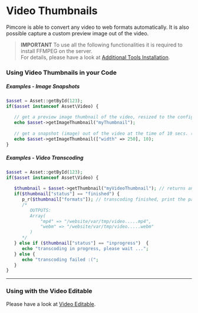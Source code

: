 # Video Thumbnails
Pimcore is able to convert any video to web formats automatically. It is also possible capture a 
custom preview image out of the video.

> **IMPORTANT** 
> To use all the following functionalities it is required to install FFMPEG on the server.  
> For details, please have a look at [Additional Tools Installation](../../23_Installation_and_Upgrade/03_System_Setup_and_Hosting/06_Additional_Tools_Installation.md).

### Using Video Thumbnails in your Code

##### Examples - Image Snapshots
```php
$asset = Asset::getById(123);
if($asset instanceof Asset\Video) {
 
   // get a preview image thumbnail of the video, resized to the configuration of "myThumbnail"
   echo $asset->getImageThumbnail("myThumbnail");
 
   // get a snapshot (image) out of the video at the time of 10 secs. (see second parameter) using a dynamic image thumbnail configuration
   echo $asset->getImageThumbnail(["width" => 250], 10);
}
```

##### Examples - Video Transcoding
```php
$asset = Asset::getById(123);
if($asset instanceof Asset\Video) {
 
   $thumbnail = $asset->getThumbnail("myVideoThumbnail"); // returns an array
   if($thumbnail["status"] == "finished") {
      p_r($thumbnail["formats"]); // transcoding finished, print the paths to the different formats
      /*
         OUTPUTS:
         Array(
             "mp4" => "/website/var/tmp/video.....mp4",
             "webm" => "/website/var/tmp/video.....webm"
         )
      */
   } else if ($thumbnail["status"] == "inprogress")  {
      echo "transcoding in progress, please wait ...";
   } else {
      echo "transcoding failed :(";
   }
}
```

--- 

### Using with the Video Editable
Please have a look at [Video Editable](../../03_Documents/01_Editables/38_Video.md). 

